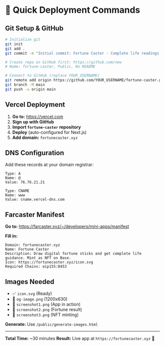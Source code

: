 # 🚀 Quick Deployment Commands

## Git Setup & GitHub

```bash
# Initialize git
git init
git add .
git commit -m "Initial commit: Fortune Caster - Complete life readings with Web3 integration"

# Create repo on GitHub first: https://github.com/new
# Name: fortune-caster, Public, No README

# Connect to GitHub (replace YOUR_USERNAME)
git remote add origin https://github.com/YOUR_USERNAME/fortune-caster.git
git branch -M main
git push -u origin main
```

## Vercel Deployment

1. **Go to:** https://vercel.com
2. **Sign up with GitHub**
3. **Import `fortune-caster` repository**
4. **Deploy** (auto-configured for Next.js)
5. **Add domain:** `fortunecaster.xyz`

## DNS Configuration

Add these records at your domain registrar:

```
Type: A
Name: @
Value: 76.76.21.21

Type: CNAME
Name: www
Value: cname.vercel-dns.com
```

## Farcaster Manifest

**Go to:** https://farcaster.xyz/~/developers/mini-apps/manifest

**Fill in:**
```
Domain: fortunecaster.xyz
Name: Fortune Caster
Description: Draw digital fortune sticks and get complete life guidance. Mint as NFT on Base.
Icon: https://fortunecaster.xyz/icon.svg
Required Chains: eip155:8453
```

## Images Needed

- ✅ `icon.svg` (Ready)
- 🔄 `og-image.png` (1200x630)
- 🔄 `screenshot1.png` (App in action)
- 🔄 `screenshot2.png` (Fortune result)
- 🔄 `screenshot3.png` (NFT minting)

**Generate:** Use `/public/generate-images.html`

---

**Total Time:** ~30 minutes
**Result:** Live app at `https://fortunecaster.xyz` 🎉
